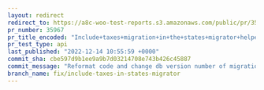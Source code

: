 ```yaml
---
layout: redirect
redirect_to: https://a8c-woo-test-reports.s3.amazonaws.com/public/pr/35967/api/index.html
pr_number: 35967
pr_title_encoded: "Include+taxes+migration+in+the+states+migrator+helper+method"
pr_test_type: api
last_published: "2022-12-14 10:55:59 +0000"
commit_sha: cbe597d9b1ee9a9b7d03214708e743b426c45887
commit_message: "Reformat code and change db version number of migrations"
branch_name: fix/include-taxes-in-states-migrator
---
```

